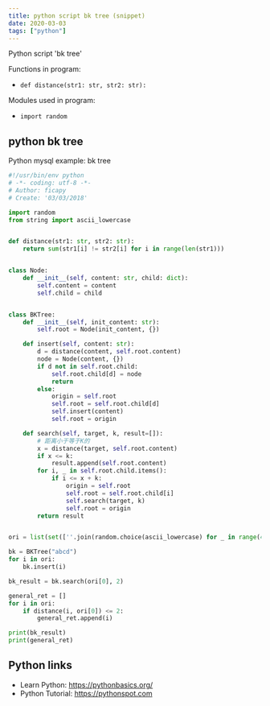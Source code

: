 ```yaml
---
title: python script bk tree (snippet)
date: 2020-03-03
tags: ["python"]
---
```

Python script 'bk tree'

Functions in program: 
* `def distance(str1: str, str2: str):`

Modules used in program: 
* `import random`

## python bk tree

Python mysql example: bk tree

```python
#!/usr/bin/env python
# -*- coding: utf-8 -*-
# Author: ficapy
# Create: '03/03/2018'

import random
from string import ascii_lowercase


def distance(str1: str, str2: str):
    return sum(str1[i] != str2[i] for i in range(len(str1)))


class Node:
    def __init__(self, content: str, child: dict):
        self.content = content
        self.child = child


class BKTree:
    def __init__(self, init_content: str):
        self.root = Node(init_content, {})

    def insert(self, content: str):
        d = distance(content, self.root.content)
        node = Node(content, {})
        if d not in self.root.child:
            self.root.child[d] = node
            return
        else:
            origin = self.root
            self.root = self.root.child[d]
            self.insert(content)
            self.root = origin

    def search(self, target, k, result=[]):
        # 距离小于等于K的
        x = distance(target, self.root.content)
        if x <= k:
            result.append(self.root.content)
        for i, _ in self.root.child.items():
            if i <= x + k:
                origin = self.root
                self.root = self.root.child[i]
                self.search(target, k)
                self.root = origin
        return result


ori = list(set([''.join(random.choice(ascii_lowercase) for _ in range(4)) for _ in range(100)]))

bk = BKTree("abcd")
for i in ori:
    bk.insert(i)

bk_result = bk.search(ori[0], 2)

general_ret = []
for i in ori:
    if distance(i, ori[0]) <= 2:
        general_ret.append(i)

print(bk_result)
print(general_ret)


```

## Python links

- Learn Python: https://pythonbasics.org/
- Python Tutorial: https://pythonspot.com
